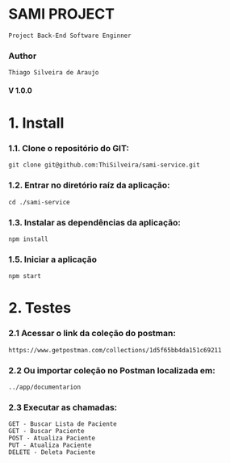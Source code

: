 # SAMI PROJECT
    Project Back-End Software Enginner

### Author
    Thiago Silveira de Araujo

#### V 1.0.0

# 1. Install

### 1.1. Clone o repositório do GIT:
    git clone git@github.com:ThiSilveira/sami-service.git
### 1.2. Entrar no diretório raíz da aplicação:
    cd ./sami-service 
### 1.3. Instalar as dependências da aplicação:
    npm install
### 1.5. Iniciar a aplicação
    npm start

# 2. Testes

### 2.1 Acessar o link da coleção do postman: 
    https://www.getpostman.com/collections/1d5f65bb4da151c69211

### 2.2 Ou importar coleção no Postman localizada em: 
    ../app/documentarion

### 2.3 Executar as chamadas:
    GET - Buscar Lista de Paciente
    GET - Buscar Paciente
    POST - Atualiza Paciente
    PUT - Atualiza Paciente 
    DELETE - Deleta Paciente

